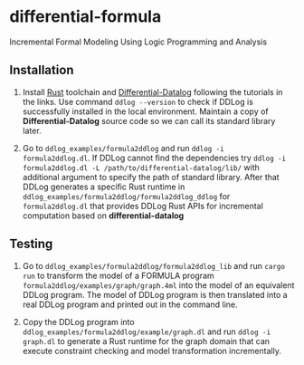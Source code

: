 # differential-formula
Incremental Formal Modeling Using Logic Programming and Analysis

## Installation
1. Install [Rust](https://www.rust-lang.org/tools/install) toolchain and [Differential-Datalog](https://github.com/vmware/differential-datalog) following the tutorials in the links. Use command `ddlog --version` to check if DDLog is successfully installed in the local environment. Maintain a copy of **Differential-Datalog** source code so we can call its standard library later.

2. Go to `ddlog_examples/formula2ddlog` and run `ddlog -i formula2ddlog.dl`. If DDLog cannot find the dependencies try `ddlog -i formula2ddlog.dl -L /path/to/differential-datalog/lib/` with additional argument to specify the path of standard library. After that DDLog generates a specific Rust runtime in `ddlog_examples/formula2ddlog/formula2ddlog_ddlog` for `formula2ddlog.dl` that provides DDLog Rust APIs for incremental computation based on **differential-datalog** 

## Testing
1. Go to `ddlog_examples/formula2ddlog/formula2ddlog_lib` and run `cargo run` to transform the model of a FORMULA program `formula2ddlog/examples/graph/graph.4ml` into the model of an equivalent DDLog program. The model of DDLog program is then translated into a real DDLog program and printed out in the command line.

2. Copy the DDLog program into `ddlog_examples/formula2ddlog/example/graph.dl` and run `ddlog -i graph.dl` to generate a Rust runtime for the graph domain that can execute constraint checking and model transformation incrementally.
